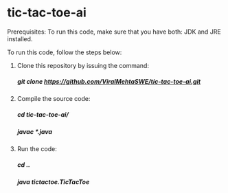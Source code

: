 # tic-tac-toe-ai

Prerequisites:
To run this code, make sure that you have both: JDK and JRE installed.

To run this code, follow the steps below:

1. Clone this repository by issuing the command:
    ##### git clone https://github.com/ViralMehtaSWE/tic-tac-toe-ai.git

2. Compile the source code:
    ##### cd tic-tac-toe-ai/
    ##### javac *.java

3. Run the code:
    ##### cd ..
    ##### java tictactoe.TicTacToe

